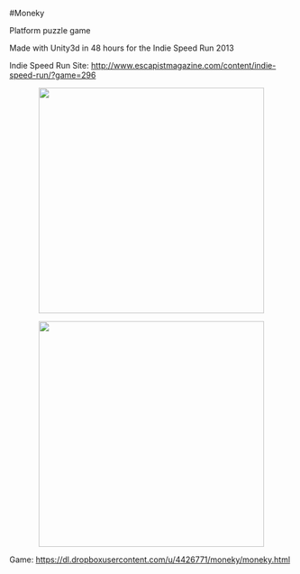 #Moneky

Platform puzzle game

Made with Unity3d in 48 hours for the Indie Speed Run 2013

Indie Speed Run Site: http://www.escapistmagazine.com/content/indie-speed-run/?game=296 

<p align="center">
  <img width="400px" src="https://dl.dropboxusercontent.com/u/4426771/portfolio/Moneky/Zp3LrnNMjcqhj3OssLpdjVHuPErL52eJelWivMDJ38w.png" />
</p>

<p align="center">
  <img width="400px" src="https://dl.dropboxusercontent.com/u/4426771/portfolio/Moneky/KUhcfADS0UJKvT4V3VuAZsUJ4UHQ9e30ADuJb3PiPZA.png" />
</p>

Game: https://dl.dropboxusercontent.com/u/4426771/moneky/moneky.html
